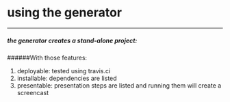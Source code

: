 # using the generator
---
##### the generator  creates a stand-alone project:
######With those features:
1. deployable:  tested using travis.ci
2. installable: dependencies are listed
2. presentable: presentation steps are listed and running them will create a screencast


